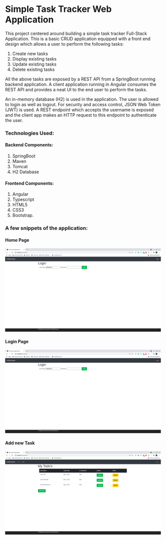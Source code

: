 # Simple Task Tracker Web Application

<p> This project centered around building a simple task tracker Full-Stack Application. This is a basic CRUD application equipped with a front end design which allows a user to perform the following tasks: </p>

1. Create new tasks
2. Display existing tasks
3. Update existing tasks
4. Delete existing tasks

<p> All the above tasks are exposed by a REST API from a SpringBoot running backend application. A client application running in Angular consumes the REST API and provides a neat UI to the end user to perform the tasks. </p>


<p> An in-memory database (H2) is used in the application. The user is allowed to login as well as logout. For security and access control, JSON Web Token (JWT) is used. A REST endpoint which accepts the username is exposed and the client app makes an HTTP request to this endpoint to authenticate the user. <p>



### Technologies Used: 
#### Backend Components: 
1. SpringBoot
2. Maven
3. Tomcat
4. H2 Database

#### Frontend Components: 
1. Angular
2. Typescript
3. HTML5
4. CSS3
5. Bootstrap.

### A few snippets of the application: 

#### Home Page
![Home_Page](https://github.com/animeshpaul91/Spring-and-Hibernate-Masterclass/blob/main/Full_Stack_with_SpringBoot_and_Angular/Applicationv2.0/snaps/login.png?raw=true)

#### Login Page
![Login_Page](https://github.com/animeshpaul91/Spring-and-Hibernate-Masterclass/blob/main/Full_Stack_with_SpringBoot_and_Angular/Applicationv2.0/snaps/login.png?raw=true)

#### Add new Task
![Create_task](https://github.com/animeshpaul91/Spring-and-Hibernate-Masterclass/blob/main/Full_Stack_with_SpringBoot_and_Angular/Applicationv2.0/snaps/todos.png?raw=true)
